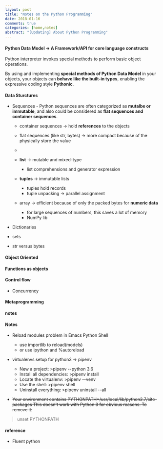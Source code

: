```yaml
---
layout: post
title: "Notes on the Python Programming"
date: 2018-01-16
comments: true
categories: [home,notes]
abstract: "[Updating] About Python Programming"
---
```

#### Python Data Model -> A Framework/API for core language constructs

Python interpreter invokes special methods to perform basic object operations.

By using and implementing **special methods of Python Data Model** in your objects, your objects can **behave like the built-in types**, enabling the expressive coding style **Pythonic**.

#### Data Sturctures
  * Sequences - Python sequences are often categorized as **mutalbe or immutable**, and also could be considered as **flat sequences and container sequences**.
    + container sequences -> hold **references** to the objects
    + flat sequences (like str, bytes) -> more compact because of the physically store the value
    +
    + **list** -> mutable and mixed-type
      - list comprehensions and generator expression

    + **tuples** -> immutable lists
      - tuples hold records
      - tuple unpacking -> parallel assignment

    + array -> efficient because of only the packed bytes for **numeric data**
      - for large sequences of numbers, this saves a lot of memory
      - NumPy lib
  
  * Dictionaries
  
  * sets
  * str versus bytes
  
#### Object Oriented


#### Functions as objects


#### Control flow  
  * Concurrency 


#### Metaprogramming 


#### notes
#### Notes
 * Reload modules problem in Emacs Python Shell
   - use importlib to reload(models) 
   - or use ipython and  %autoreload

 * virtualenvs setup for python3 -> pipenv
   - New a project: >pipenv --python 3.6
   - Install all dependencies:  >pipenv install
   - Locate the virtualenv: >pipenv --venv
   - Use the shell: >pipenv shell
   - Uninstall everything:  >pipenv uninstall --all

 * <del>Your environment contains PYTHONPATH=/usr/local/lib/python2.7/site-packages
This doesn't work with Python 3 for obvious reasons. To remove it:
> unset PYTHONPATH </del>


#### reference
* Fluent python
